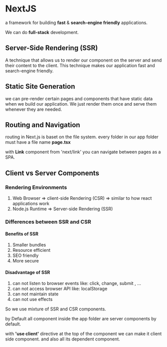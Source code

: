 # NextJS

a framework for building **fast** & **search-engine friendly** applications.

We can do **full-stack** development.

## Server-Side Rendering (SSR)

A technique that allows us to render our component on the server and send their content to the client. This technique makes our application fast and search-engine friendly.

## Static Site Generation

we can pre-render certain pages and components that have static data when we build our application. We just render them once and serve them whenever they are needed.

## Routing and Navigation

routing in Next.js is baset on the file system. every folder in our app folder must have a file name **page.tsx**

with **Link** component from 'next/link' you can navigate between pages as a SPA.

## Client vs Server Components

### Rendering Environments

1. Web Browser => client-side Rendering (CSR) => similar to how react applications work
2. Node.js Runtime => Server-side Rendering (SSR)

### Differences between SSR and CSR

#### Benefits of SSR

1. Smaller bundles
2. Resource efficient
3. SEO friendly
4. More secure

#### Disadvantage of SSR

1. can not listen to browser events like: click, change, submit , ...
2. can not access browser API like: localStorage
3. can not maintain state
4. can not use effects

So we use mixture of SSR and CSR components.

by Default all component inside the app folder are server components by default.

with **'use client'** directive at the top of the component we can make it client side component. and also all its dependent component.
